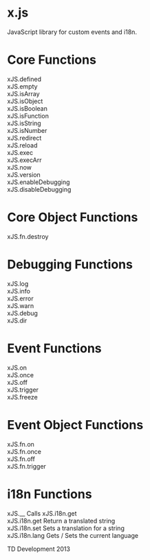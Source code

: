x.js
====

JavaScript library for custom events and i18n.


Core Functions
====
xJS.defined<br>
xJS.empty<br>
xJS.isArray<br>
xJS.isObject<br>
xJS.isBoolean<br>
xJS.isFunction<br>
xJS.isString<br>
xJS.isNumber<br>
xJS.redirect<br>
xJS.reload<br>
xJS.exec<br>
xJS.execArr<br>
xJS.now<br>
xJS.version<br>
xJS.enableDebugging<br>
xJS.disableDebugging<br>

Core Object Functions
====
xJS.fn.destroy<br>

Debugging Functions
====
xJS.log<br>
xJS.info<br>
xJS.error<br>
xJS.warn<br>
xJS.debug<br>
xJS.dir<br>

Event Functions
====
xJS.on<br>
xJS.once<br>
xJS.off<br>
xJS.trigger<br>
xJS.freeze<br>

Event Object Functions
====
xJS.fn.on<br>
xJS.fn.once<br>
xJS.fn.off<br>
xJS.fn.trigger<br>

i18n Functions
====
xJS.__					Calls xJS.i18n.get<br>
xJS.i18n.get			Return a translated string<br>
xJS.i18n.set			Sets a translation for a string<br>
xJS.i18n.lang			Gets / Sets the current language<br>

TD Development 2013
